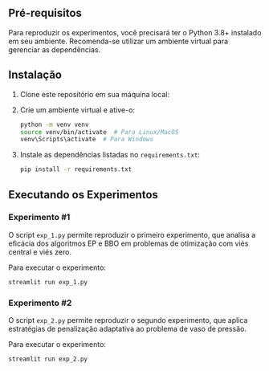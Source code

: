## Pré-requisitos

Para reproduzir os experimentos, você precisará ter o Python 3.8+ instalado em seu ambiente. Recomenda-se utilizar um ambiente virtual para gerenciar as dependências.

## Instalação

1. Clone este repositório em sua máquina local:

2. Crie um ambiente virtual e ative-o:

    ```bash
    python -m venv venv
    source venv/bin/activate  # Para Linux/MacOS
    venv\Scripts\activate  # Para Windows
    ```

3. Instale as dependências listadas no `requirements.txt`:

    ```bash
    pip install -r requirements.txt
    ```

## Executando os Experimentos

### Experimento #1

O script `exp_1.py` permite reproduzir o primeiro experimento, que analisa a eficácia dos algoritmos EP e BBO em problemas de otimização com viés central e viés zero.

Para executar o experimento:

```bash
streamlit run exp_1.py
```

### Experimento #2

O script `exp_2.py` permite reproduzir o segundo experimento, que aplica estratégias de penalização adaptativa ao problema de vaso de pressão.

Para executar o experimento:

```bash
streamlit run exp_2.py
```

